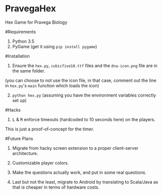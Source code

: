 # PravegaHex
Hex Game for Pravega Biology

#Requirements

1. Python 3.5
2. PyGame (get it using `pip install pygame`)

#Installation

1. Ensure the `hex.py`, `cubicfive10.ttf` files and the `dna-icon.png` file are in the same folder.
 
 (you can choose to not use the icon file, in that case, comment out the line in `hex.py`'s `main` function which loads the icon)
 
2. `python hex.py` (assuming you have the environment variables correctly set up)

#Hacks

1. <kbd>L</kbd> & <kbd>R</kbd> enforce timeouts (hardcoded to 10 seconds here) on the players.
 
 This is just a proof-of-concept for the timer.
 
 #Future Plans
 
 1. Migrate from hacky screen extension to a proper client-server architecture.
 
 2. Customizable player colors.
 
 3. Make the questions actually work, and put in some real questions.
 
 4. Last but not the least, migrate to Android by translating to Scala/Java as that is cheaper in terms of hardware costs.
